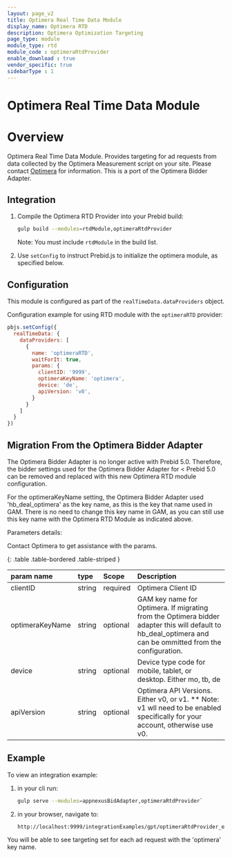 ```yaml
---
layout: page_v2
title: Optimera Real Time Data Module
display_name: Optimera RTD
description: Optimera Optimization Targeting
page_type: module
module_type: rtd
module_code : optimeraRtdProvider
enable_download : true
vendor_specific: true
sidebarType : 1
---
```


# Optimera Real Time Data Module

# Overview

Optimera Real Time Data Module. Provides targeting for ad requests from data collected by the Optimera Measurement script on your site. Please contact [Optimera](http://optimera.nyc/) for information. This is a port of the Optimera Bidder Adapter.

## Integration

1. Compile the Optimera RTD Provider into your Prebid build:

    ```bash
    gulp build --modules=rtdModule,optimeraRtdProvider
    ```

    Note: You must include `rtdModule` in the build list.

2. Use `setConfig` to instruct Prebid.js to initialize the optimera module, as specified below.

## Configuration

This module is configured as part of the `realTimeData.dataProviders` object.

Configuration example for using RTD module with the `optimeraRTD` provider:

```javascript
pbjs.setConfig({
  realTimeData: {
    dataProviders: [
      {
        name: 'optimeraRTD',
        waitForIt: true,
        params: {
          clientID: '9999',
          optimeraKeyName: 'optimera',
          device: 'de',
          apiVersion: 'v0',
        }
      }
    ]
  }
})
```

## Migration From the Optimera Bidder Adapter

The Optimera Bidder Adapter is no longer active with Prebid 5.0. Therefore, the bidder settings used for the Optimera Bidder Adapter for < Prebid 5.0 can be removed and replaced with this new Optimera RTD module configuration.

For the optimeraKeyName setting, the Optimera Bidder Adapter used 'hb_deal_optimera' as the key name, as this is the key that name used in GAM. There is no need to change this key name in GAM, as you can still use this key name with the Optimera RTD Module as indicated above.

Parameters details:

Contact Optimera to get assistance with the params.

{: .table .table-bordered .table-striped }

|  param name | type  |Scope | Description |
| :------------ | :------------ | :------- | :------- |
| clientID  | string  | required | Optimera Client ID |
| optimeraKeyName  | string  | optional |  GAM key name for Optimera. If migrating from the Optimera bidder adapter this will default to hb_deal_optimera and can be ommitted from the configuration. |
| device  | string  | optional | Device type code for mobile, tablet, or desktop. Either mo, tb, de |
| apiVersion  | string  | optional | Optimera API Versions. Either v0, or v1. ** Note: v1 wll need to be enabled specifically for your account, otherwise use v0.

## Example

To view an integration example:

1. in your cli run:

    ```bash
    gulp serve --modules=appnexusBidAdapter,optimeraRtdProvider`
    ```

2. in your browser, navigate to:

    ```text
    http://localhost:9999/integrationExamples/gpt/optimeraRtdProvider_example.html
    ```

You will be able to see targeting set for each ad request with the 'optimera' key name.
